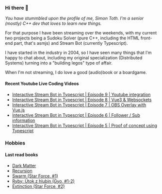 ### Hi there 👋

*You have stummbled upon the profile of me, Simon Toth. I'm a senior (mostly) C++ dev that loves to learn new things.*

For that purpose I have been streaming over the weekends, with my current two projects being a Sudoku Solver (pure C++, including the HTML front-end part, that's asmjs) and Stream Bot (currently Typescript).

I have started in the industry in 2004, so I have seen many things that I'm happy to chat about, including my original specialization (Distributed Systems) turning into a "building legos" type of affair.

When I'm not streaming, I do love a good (audio)book or a boardgame.

#### Recent Youtube Live Coding Videos

<!-- YOUTUBE_LIVE:START -->
- [Interactive Stream Bot in Typescript | Episode 9 | Youtube integration](https://www.youtube.com/watch?v=sAsyLO5XjbE)
- [Interactive Stream Bot in Typescript | Episode 8 | Vue3 & Websockets](https://www.youtube.com/watch?v=4ym4SC4-NVg)
- [Interactive Stream Bot in Typescript | Episode 7 | OBS Overlay with Vue.js](https://www.youtube.com/watch?v=ZQpJoS1LXAs)
- [Interactive Stream Bot in Typescript | Episode 6 | Follower / Sub information](https://www.youtube.com/watch?v=6qanh0VQIzw)
- [Interactive Stream Bot in Typescript | Episode 5 | Proof of concept using Typescript](https://www.youtube.com/watch?v=rD6dTGWvwgQ)
<!-- YOUTUBE_LIVE:END -->

### Hobbies

#### Last read books

<!-- GOODREADS:START -->
- [Dark Matter](https://www.goodreads.com/review/show/3237396196?utm_medium=api&utm_source=rss)
- [Recursion](https://www.goodreads.com/review/show/3199564428?utm_medium=api&utm_source=rss)
- [Swarm (Star Force, #1)](https://www.goodreads.com/review/show/3276393283?utm_medium=api&utm_source=rss)
- [Ryby: Útok z hlubin (Gyo, #1-2)](https://www.goodreads.com/review/show/3329650629?utm_medium=api&utm_source=rss)
- [Extinction (Star Force, #2)](https://www.goodreads.com/review/show/3476396438?utm_medium=api&utm_source=rss)
<!-- GOODREADS:END -->

<!--
![My Github stats](https://github-readme-stats.vercel.app/api?username=HappyCerberus&show_icons=true)


![Top Langs](https://github-readme-stats.vercel.app/api/top-langs/?username=HappyCerberus&layout=compact)
-->
<!--
**HappyCerberus/HappyCerberus** is a ✨ _special_ ✨ repository because its `README.md` (this file) appears on your GitHub profile.

Here are some ideas to get you started:

- 🔭 I’m currently working on ...
- 🌱 I’m currently learning ...
- 👯 I’m looking to collaborate on ...
- 🤔 I’m looking for help with ...
- 💬 Ask me about ...
- 📫 How to reach me: ...
- 😄 Pronouns: ...
- ⚡ Fun fact: ...
-->
